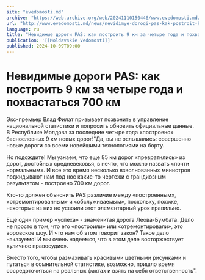 ```yaml
---
site: "evedomosti.md"
archive: "https://web.archive.org/web/20241110150446/www.evedomosti.md/news/nevidimye-dorogi-pas-kak-postroit-9-km-za-chetyre-goda-i-poh"
url: "http://www.evedomosti.md/news/nevidimye-dorogi-pas-kak-postroit-9-km-za-chetyre-goda-i-poh"
language: ru
title: "Невидимые дороги PAS: как построить 9 км за четыре года и похвастаться 700 км"
publication: '[[Moldavskie Vedomosti]]'
published: 2024-10-09T09:00
---
```


# Невидимые дороги PAS: как построить 9 км за четыре года и похвастаться 700 км

Экс-премьер Влад Филат призывает позвонить в управление национальной статистики и попросить обновить официальные данные. В Республике Молдова за последние четыре года «построено» баснословных 9 км новых дорог!"Да, вы не ослышались: совершенно новые дороги со всеми новейшими технологиями на борту.

Но подождите! Мы узнаем, что еще 85 км дорог «превратились» из дорог, достойных средневековья, в нечто, что можно назвать «почти нормальным». И все это время несколько взволнованных министров подкидывают нам под нос какие-то чертежи с грандиозным результатом - построено 700 км дорог.

Кто-то должен объяснить PAS различие между «построенным», «отремонтированным» и «обслуживаемым», поскольку, похоже, некоторые из них не усвоили этот элементарный урок правильно.

Еще один пример «успеха» - знаменитая дорога Леова-Бумбата. Дело не просто в том, что его «построили» или «отремонтировали», это воровское шоу. И что нам об этом говорит закон? Такое дело наказуемо! И мы очень надеемся, что в этом деле восторжествует «уличное правосудие».

Вместо того, чтобы размахивать красивыми цветными рисунками и путаться в сомнительной статистике, возможно, пришло время сосредоточиться на реальных фактах и ​​взять на себя ответственность".